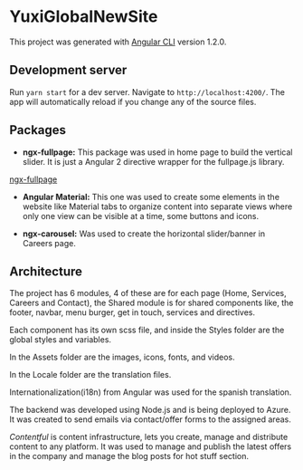 # YuxiGlobalNewSite


This project was generated with [Angular CLI](https://github.com/angular/angular-cli) version 1.2.0.


## Development server

Run `yarn start` for a dev server. Navigate to `http://localhost:4200/`. The app will automatically reload if you change any of the source files.

## Packages
* **ngx-fullpage:** 
 This package was used in home page to build the 
 vertical slider. It is just a Angular 2 directive wrapper for the fullpage.js library.

[ngx-fullpage](http://meiblorn.github.io/ngx-fullpage/)

* **Angular Material:** 
This one was used to create some elements in the website like Material tabs to organize content into separate views where only one view can be visible at a time, some buttons and icons.

* **ngx-carousel:**
Was used to create the horizontal slider/banner in Careers page.

## Architecture

The project has 6 modules, 4 of these are for each page (Home, Services, Careers and Contact), the Shared module is for shared components like, the footer, navbar, menu burger, get in touch, services and directives.

Each component has its own scss file, and inside the Styles folder are the global styles and variables.

In the Assets folder are the images, icons, fonts, and videos.

In the Locale folder are the translation files.

Internationalization(i18n) from Angular was used for the spanish translation.

The backend was developed using Node.js and is being deployed to Azure. It was created to send emails via contact/offer forms to the assigned areas.

_Contentful_ is content infrastructure, lets you create, manage and distribute content to any platform. It was used to manage and publish the latest offers in the company and manage the blog posts for hot stuff section.
